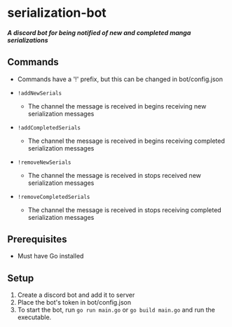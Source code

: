 # serialization-bot
##### A discord bot for being notified of new and completed manga serializations

## Commands
* Commands have a '!' prefix, but this can be changed in bot/config.json

* `!addNewSerials`
  - The channel the message is received in begins receiving new serialization messages

* `!addCompletedSerials`
  - The channel the message is received in begins receiving completed serialization messages

* `!removeNewSerials`
  - The channel the message is received in stops received new serialization messages

* `!removeCompletedSerials`
  - The channel the message is received in stops receiving completed serialization messages

## Prerequisites
* Must have Go installed

## Setup
1. Create a discord bot and add it to server
2. Place the bot's token in bot/config.json
3. To start the bot, run ```go run main.go``` or ```go build main.go``` and run the executable.
